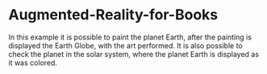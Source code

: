 # Augmented-Reality-for-Books
In this example it is possible to paint the planet Earth, after the painting is displayed the Earth Globe, with the art performed. It is also possible to check the planet in the solar system, where the planet Earth is displayed as it was colored.
